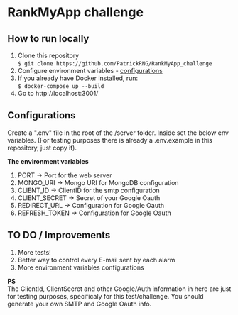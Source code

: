 # RankMyApp challenge

## How to run locally
1. Clone this repository  
`$ git clone https://github.com/PatrickRNG/RankMyApp_challenge`  
2. Configure environment variables - [configurations](#Configurations)
3. If you already have Docker installed, run:  
`$ docker-compose up --build`  
4. Go to http://localhost:3001/

## Configurations
Create a ".env" file in the root of the /server folder. Inside set the below env variables. (For testing purposes there is already a .env.example in this repository, just copy it).

**The environment variables**  
1. PORT -> Port for the web server
2. MONGO_URI -> Mongo URI for MongoDB configuration
3. CLIENT_ID -> ClientID for the smtp configuration
4. CLIENT_SECRET -> Secret of your Google Oauth
5. REDIRECT_URL -> Configuration for Google Oauth
6. REFRESH_TOKEN -> Configuration for Google Oauth

## TO DO / Improvements
1. More tests!
2. Better way to control every E-mail sent by each alarm
3. More environment variables configurations

**PS**  
The ClientId, ClientSecret and other Google/Auth information in here are just for testing purposes, specificaly for this test/challenge. You should generate your own SMTP and Google Oauth info.